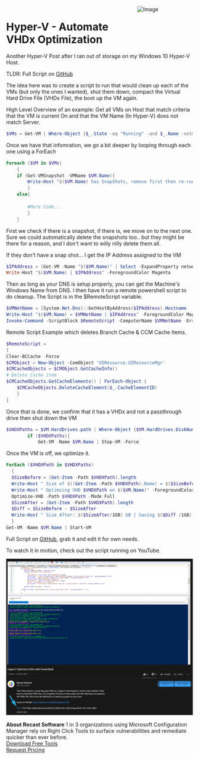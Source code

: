 <img style="float: right;" src="https://docs.recastsoftware.com/media/Recast-Logo-Dark_Horizontal_nav.png"  alt="Image" height="43" width="150">

# Hyper-V - Automate VHDx Optimization

Another Hyper-V Post after I ran out of storage on my Windows 10 Hyper-V Host.

TLDR: Full Script on [GitHub](https://github.com/gwblok/garytown/blob/master/HyperV/HyperVOptimizeVHDxFiles.ps1)

The idea here was to create a script to run that would clean up each of the VMs (but only the ones I wanted), shut them down, compact the Virtual Hard Drive File (VHDx File), the boot up the VM again.

High Level Overview of an example:
Get all VMs on Host that match criteria that the VM is current On and that the VM Name (In Hyper-V) does not match Server.
```PowerShell
$VMs = Get-VM | Where-Object {$_.State -eq "Running" -and $_.Name -notmatch "Server"}
```
Once we have that infomration, we go a bit deeper by looping through each one using a ForEach

```PowerShell
Foreach ($VM in $VMs)
    {
    if (Get-VMSnapshot -VMName $VM.Name){
        Write-Host "$($VM.Name) has SnapShots, remove first then re-run" -ForegroundColor Yellow
        }
    else{

        #More Code...
        }
    }
```

First we check if there is a snapshot, if there is, we move on to the next one.  Sure we could automatically delete the snapshots too.. but they might be there for a reason, and I don't want to willy nilly delete them all.

If they don't have a snap shot... I get the IP Address assigned to the VM

```PowerShell
$IPAddress = (Get-VM -Name "$($VM.Name)" | Select -ExpandProperty networkadapters).IPAddresses | Select-Object -First 1
Write-Host "$($VM.Name) | $IPAddress" -ForegroundColor Magenta
```

Then as long as your DNS is setup properly, you can get the Machine's Windows Name from DNS.  I then have it run a remote powershell script to do cleanup.  The Script is in the $RemoteScript variable. 

```PowerShell
$VMNetName = [System.Net.Dns]::GetHostByAddress($IPAddress).Hostname
Write-Host "$($VM.Name) = $VMNetName | $IPAddress" -ForegroundColor Magenta
Invoke-Command -ScriptBlock $RemoteScript -ComputerName $VMNetName -ErrorAction Stop
```
Remote Script Example which deletes Branch Cache & CCM Cache Items.
```PowerShell
$RemoteScript = 
{  
Clear-BCCache -Force
$CMObject = New-Object -ComObject 'UIResource.UIResourceMgr' 
$CMCacheObjects = $CMObject.GetCacheInfo() 
# Delete Cache item 
$CMCacheObjects.GetCacheElements() | ForEach-Object { 
    $CMCacheObjects.DeleteCacheElement($_.CacheElementID)
    }
}
```
Once that is done, we confirm that it has a VHDx and not a passthrough drive then shut down the VM
``` PowerShell
$VHDXPaths = $VM.HardDrives.path | Where-Object {$VM.HardDrives.DiskNumber -eq $null}
        if ($VHDXPaths){
            Get-VM -Name $VM.Name | Stop-VM -Force
```
Once the VM is off, we optimize it.

```PowerShell
ForEach ($VHDXPath in $VHDXPaths)
  {
  $SizeBefore = (Get-Item -Path $VHDXPath).length
  Write-Host " Size of $((Get-Item -Path $VHDXPath).Name) = $($SizeBefore/1GB) GB" -ForegroundColor Green
  Write-Host " Optimzing VHD $VHDXPath on $($VM.Name)" -ForegroundColor Green
  Optimize-VHD -Path $VHDXPath -Mode Full
  $SizeAfter = (Get-Item -Path $VHDXPath).length
  $Diff = $SizeBefore - $SizeAfter
  Write-Host " Size After: $($SizeAfter/1GB) GB | Saving $($Diff /1GB) GB" -ForegroundColor Green
  }
Get-VM -Name $VM.Name | Start-VM
```

Full Script on [GitHub](https://github.com/gwblok/garytown/blob/master/HyperV/HyperVOptimizeVHDxFiles.ps1), grab it and edit it for own needs.

To watch it in motion, check out the script running on YouTube.

[![HyperV Optimize 01](media/HyperVOptimize01.png)](https://www.youtube.com/watch?v=XNrcSqan_bg)

**About Recast Software**
1 in 3 organizations using Microsoft Configuration Manager rely on Right Click Tools to surface vulnerabilities and remediate quicker than ever before.  
[Download Free Tools](https://www.recastsoftware.com/?utm_source=cmdocs&utm_medium=referral&utm_campaign=cmdocs#formarea)  
[Request Pricing](https://www.recastsoftware.com/pricing?utm_source=cmdocs&utm_medium=referral&utm_campaign=cmdocs)
